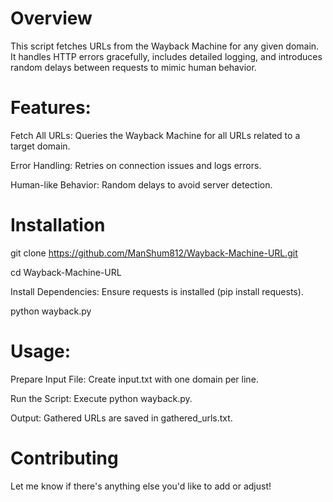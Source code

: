 # Overview
This script fetches URLs from the Wayback Machine for any given domain. It handles HTTP errors gracefully, includes detailed logging, and introduces random delays between requests to mimic human behavior.

# Features:
Fetch All URLs: Queries the Wayback Machine for all URLs related to a target domain.

Error Handling: Retries on connection issues and logs errors.

Human-like Behavior: Random delays to avoid server detection.

# Installation
git clone https://github.com/ManShum812/Wayback-Machine-URL.git

cd Wayback-Machine-URL

Install Dependencies: Ensure requests is installed (pip install requests).

python wayback.py

# Usage:
Prepare Input File: Create input.txt with one domain per line.

Run the Script: Execute python wayback.py.

Output: Gathered URLs are saved in gathered_urls.txt.


# Contributing
Let me know if there's anything else you'd like to add or adjust!
